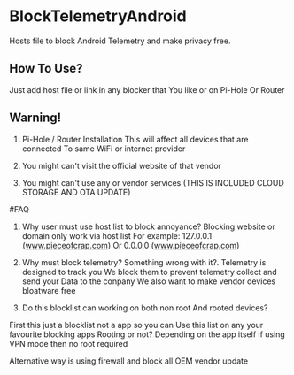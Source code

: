 # BlockTelemetryAndroid
Hosts file to block Android Telemetry and make privacy free.


## How To Use?
Just add host file or link in any blocker that
You like or on Pi-Hole Or Router

## Warning!

1. Pi-Hole / Router Installation
This will affect all devices that are connected
To same WiFi or internet provider

2. You might can't visit the official website of that vendor
3. You might can't use any or vendor services
(THIS IS INCLUDED CLOUD STORAGE AND OTA UPDATE)

#FAQ
1. Why user must use host list to block annoyance?
Blocking website or domain only work via host list
For example:
127.0.0.1 (www.pieceofcrap.com)
Or
0.0.0.0 (www.pieceofcrap.com)

2. Why must block telemetry? Something wrong with it?.
Telemetry is designed to track you 
We block them to prevent telemetry collect and send your
Data to the conpany 
We also want to make vendor devices bloatware free

3. Do this blocklist can working on both non root
And rooted devices?

First this just a blocklist not a app so you can
Use this list on any your favourite blocking apps
Rooting or not? Depending on the app itself if using VPN mode then no root required

Alternative way is using firewall and block all OEM vendor update
